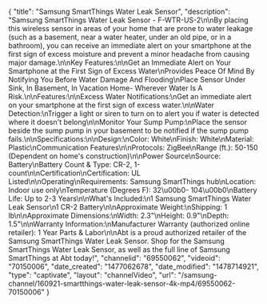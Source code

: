 {
    "title": "Samsung SmartThings Water Leak Sensor",
    "description": "Samsung SmartThings Water Leak Sensor - F-WTR-US-2\n\nBy placing this wireless sensor in areas of your home that are prone to water leakage (such as a basement, near a water heater, under an old pipe, or in a bathroom), you can receive an immediate alert on your smartphone at the first sign of excess moisture and prevent a minor headache from causing major damage.\n\nKey Features:\n\nGet an Immediate Alert on Your Smartphone at the First Sign of Excess Water\nProvides Peace Of Mind By Notifying You Before Water Damage And Flooding\nPlace Sensor Under Sink, In Basement, In Vacation Home- Wherever Water Is A Risk.\n\nFeatures:\n\nExcess Water Notifications:\nGet an immediate alert on your smartphone at the first sign of excess water.\n\nWater Detection:\nTrigger a light or siren to turn on to alert you if water is detected where it doesn't belong\n\nMonitor Your Sump Pump:\nPlace the sensor beside the sump pump in your basement to be notified if the sump pump fails.\n\nSpecifications:\n\nDesign:\nColor: White\nFinish: White\nMaterial: Plastic\nCommunication Features\n\nProtocols: ZigBee\nRange (ft.): 50-150 (Dependent on home's construction)\n\nPower Source\nSource: Battery\nBattery Count & Type: CR-2, 1-count\n\nCertification\nCertification: UL Listed\n\nOperating\nRequirements: Samsung SmartThings hub\nLocation: Indoor use only\nTemperature (Degrees F): 32\u00b0- 104\u00b0\nBattery Life: Up to 2-3 Years\n\nWhat's Included:\n1 Samsung SmartThings Water Leak Sensor\n1 CR-2 Battery\n\nApproximate Weight:\nShipping: 1 lb\n\nApproximate Dimensions:\nWidth: 2.3\"\nHeight: 0.9\"\nDepth: 1.5\"\n\nWarranty Information:\nManufacturer Warranty (authorized online retailer): 1 Year Parts & Labor\n\nAbt is a proud authorized retailer of the Samsung SmartThings Water Leak Sensor. Shop for the Samsung SmartThings Water Leak Sensor, as well as the full line of Samsung SmartThings at Abt today!",
    "channelid": "69550062",
    "videoid": "70150006",
    "date_created": "1477062678",
    "date_modified": "1478714921",
    "type": "captivate",
    "layout": "channelVideo",
    "url": "\/samsung-channel\/160921-smartthings-water-leak-sensor-4k-mp4\/69550062-70150006"
}